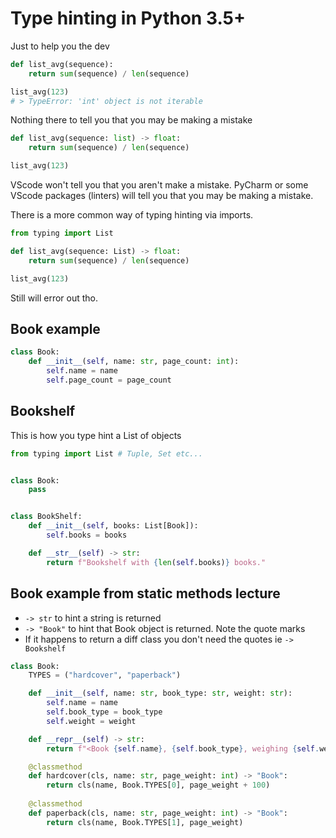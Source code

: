 # Type hinting in Python 3.5+

Just to help you the dev

```py
def list_avg(sequence):
    return sum(sequence) / len(sequence)

list_avg(123)
# > TypeError: 'int' object is not iterable
```

Nothing there to tell you that you may be making a mistake

```py
def list_avg(sequence: list) -> float:
    return sum(sequence) / len(sequence)

list_avg(123)
```

VScode won't tell you that you aren't make a mistake. PyCharm or some VScode packages (linters) will tell you that you may be making a mistake.

There is a more common way of typing hinting via imports.

```py
from typing import List

def list_avg(sequence: List) -> float:
    return sum(sequence) / len(sequence)

list_avg(123)
```

Still will error out tho.

## Book example

```py
class Book:
    def __init__(self, name: str, page_count: int):
        self.name = name
        self.page_count = page_count
```

## Bookshelf

This is how you type hint a List of objects

```py
from typing import List # Tuple, Set etc...


class Book:
    pass


class BookShelf:
    def __init__(self, books: List[Book]):
        self.books = books

    def __str__(self) -> str:
        return f"Bookshelf with {len(self.books)} books."
```

## Book example from static methods lecture

* `-> str` to hint a string is returned
* `-> "Book"` to hint that Book object is returned. Note the quote marks
* If it happens to return a diff class you don't need the quotes ie `-> Bookshelf`

```py
class Book:
    TYPES = ("hardcover", "paperback")

    def __init__(self, name: str, book_type: str, weight: str):
        self.name = name
        self.book_type = book_type
        self.weight = weight

    def __repr__(self) -> str:
        return f"<Book {self.name}, {self.book_type}, weighing {self.weight}g>"

    @classmethod
    def hardcover(cls, name: str, page_weight: int) -> "Book":
        return cls(name, Book.TYPES[0], page_weight + 100)
    
    @classmethod
    def paperback(cls, name: str, page_weight: int) -> "Book":
        return cls(name, Book.TYPES[1], page_weight)
```


